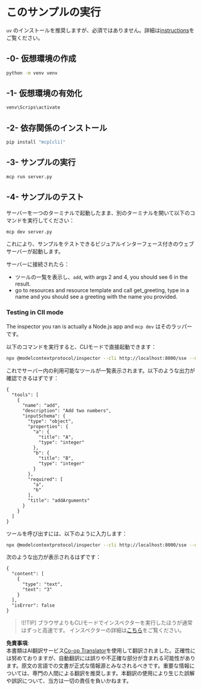 <!--
CO_OP_TRANSLATOR_METADATA:
{
  "original_hash": "d700e180ce74b2675ce51a567a36c9e4",
  "translation_date": "2025-05-16T15:21:56+00:00",
  "source_file": "03-GettingStarted/05-sse-server/solution/python/README.md",
  "language_code": "ja"
}
-->
# このサンプルの実行

`uv` のインストールを推奨しますが、必須ではありません。詳細は[instructions](https://docs.astral.sh/uv/#highlights)をご覧ください。

## -0- 仮想環境の作成

```bash
python -m venv venv
```

## -1- 仮想環境の有効化

```bash
venv\Scrips\activate
```

## -2- 依存関係のインストール

```bash
pip install "mcp[cli]"
```

## -3- サンプルの実行

```bash
mcp run server.py
```

## -4- サンプルのテスト

サーバーを一つのターミナルで起動したまま、別のターミナルを開いて以下のコマンドを実行してください：

```bash
mcp dev server.py
```

これにより、サンプルをテストできるビジュアルインターフェース付きのウェブサーバーが起動します。

サーバーに接続されたら：

- ツールの一覧を表示し、`add`, with args 2 and 4, you should see 6 in the result.
- go to resources and resource template and call get_greeting, type in a name and you should see a greeting with the name you provided.

### Testing in ClI mode

The inspector you ran is actually a Node.js app and `mcp dev` はそのラッパーです。

以下のコマンドを実行すると、CLIモードで直接起動できます：

```bash
npx @modelcontextprotocol/inspector --cli http://localhost:8000/sse --method tools/list
```

これでサーバー内の利用可能なツールが一覧表示されます。以下のような出力が確認できるはずです：

```text
{
  "tools": [
    {
      "name": "add",
      "description": "Add two numbers",
      "inputSchema": {
        "type": "object",
        "properties": {
          "a": {
            "title": "A",
            "type": "integer"
          },
          "b": {
            "title": "B",
            "type": "integer"
          }
        },
        "required": [
          "a",
          "b"
        ],
        "title": "addArguments"
      }
    }
  ]
}
```

ツールを呼び出すには、以下のように入力します：

```bash
npx @modelcontextprotocol/inspector --cli http://localhost:8000/sse --method tools/call --tool-name add --tool-arg a=1 --tool-arg b=2
```

次のような出力が表示されるはずです：

```text
{
  "content": [
    {
      "type": "text",
      "text": "3"
    }
  ],
  "isError": false
}
```

> ![!TIP]
> ブラウザよりもCLIモードでインスペクターを実行したほうが通常はずっと高速です。
> インスペクターの詳細は[こちら](https://github.com/modelcontextprotocol/inspector)をご覧ください。

**免責事項**:  
本書類はAI翻訳サービス[Co-op Translator](https://github.com/Azure/co-op-translator)を使用して翻訳されました。正確性には努めておりますが、自動翻訳には誤りや不正確な部分が含まれる可能性があります。原文の言語での文書が正式な情報源とみなされるべきです。重要な情報については、専門の人間による翻訳を推奨します。本翻訳の使用により生じた誤解や誤訳について、当方は一切の責任を負いかねます。